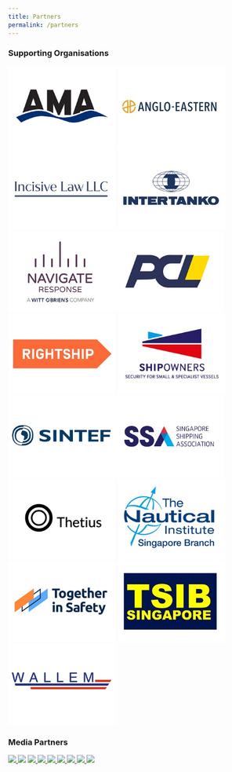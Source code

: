 ```yaml
---
title: Partners
permalink: /partners
---
```

<div>
  <h3>Supporting Organisations</h3>
</div>
<div class="row ">
<div class="col is-12 mb-4"><a href="https://andrew-moore.com/"><img src="images/logos/AMA.jpg" style="width:220px" class="img-fluid"></a> 
	<a href="https://www.angloeastern.com/"><img src="images/logos/AngloEastern.jpg" style="width:220px" class="img-fluid"></a>
	<a href="https://www.incisivelaw.com/"><img src="images/logos/Incisive-Law.jpg" style="width:220px" class="img-fluid"></a> <a href="https://intertanko.com/"><img src="images/logos/Intertanko.jpg" style="width:220px" class="img-fluid"></a> 
	<a href="https://www.navigateresponse.com/"><img src="images/logos/NavigateResponse.jpg" style="width:220px" class="img-fluid"></a><a href="https://pclsg.com/"><img src="images/logos/Pacific Carriers Limited.jpg" style="width:220px" class="img-fluid"></a> 	<a href="https://www.rightship.com/"><img src="images/logos/RightShip.jpg" style="width:220px" class="img-fluid"></a> <a href="https://www.shipownersclub.com/"><img src="images/logos/shipowners-logo.jpg" style="width:220px" class="img-fluid"></a> <a href="https://www.sintef.no/en/"><img src="images/logos/SINTEF.jpg" style="width:220px" class="img-fluid"></a><a href="https://www.ssa.org.sg//"><img src="images/logos/SSA.jpg" style="width:220px" class="img-fluid"></a>
<a href="https://thetius.com/"><img src="images/logos/Thetius.jpg" style="width:220px" class="img-fluid"></a> <a href="https://www.nautinst.org/branch/singapore.html"><img src="images/logos/TNI-SG.jpg" style="width:220px" class="img-fluid"></a> <a href="https://togetherinsafety.info/"><img src="images/logos/Together-in-Safety-Logo.jpg" style="width:220px" class="img-fluid"></a> <a href="https://www.mot.gov.sg/about-mot/transport-safety-investigation-bureau"><img src="images/logos/TSIB2.jpg" style="width:220px" class="img-fluid"></a> <a href="https://www.wallem.com/"><img src="images/logos/WallemGroup.jpg" style="width:220px" class="img-fluid"></a></div>
</div>
<div>
  <h3>Media Partners</h3>
</div>
<div class="row mpartners">
<div class="col-10 mx-auto mt-4">
<div class="col-12 mb-4"><a href="https://www.edumaritime.net/"><img src="https://i.levelupp.com/safetyatseaweek/Edumaritime.jpg" style="width:220px" class="img-fluid"> </a> <a href="https://globalmaritimehub.com/"><img src="https://i.levelupp.com/safetyatseaweek/GlobalMaritimeHub2.jpg" style="width:220px" class="img-fluid"></a> <a href="https://www.hellenicshippingnews.com/"><img src="https://i.levelupp.com/safetyatseaweek/Hellenic_Shipping_News.jpg" style="width:220px" class="img-fluid"> </a> <a href="https://www.manifoldtimes.com/"><img src="https://i.levelupp.com/safetyatseaweek/ManifoldTimes.jpg" style="width:220px" class="img-fluid"> </a><a href="https://en.portnews.ru/"><img src="https://i.levelupp.com/safetyatseaweek/PortNews.jpg" style="width:220px" class="img-fluid"> </a> <a href="https://safety4sea.com/"><img src="https://i.levelupp.com/safetyatseaweek/Safety4Sea.jpg" style="width:220px" class="img-fluid"> </a> <a href="https://www.seatrade-maritime.com/"><img src="https://i.levelupp.com/safetyatseaweek/Seatrade_Maritime_News.jpg" style="width:220px" class="img-fluid"> </a> <a href="https://shipmanagementinternational.com/"><img src="https://i.levelupp.com/safetyatseaweek/Ship_Management.jpg" style="width:220px" class="img-fluid"> </a>  <a href="https://xindemarinenews.com/index.html"><img src="https://i.levelupp.com/safetyatseaweek/Xinde_Marine_News.jpg" style="width:220px" class="img-fluid"> </a></div>
</div>
</div>
<style>
.content a {display: inline-block;}
</style>